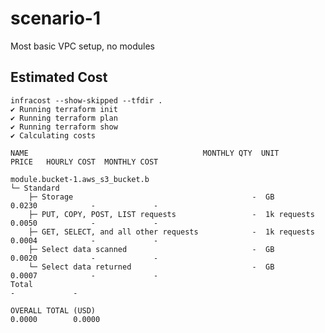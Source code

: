 # scenario-1

Most basic VPC setup, no modules

## Estimated Cost

    infracost --show-skipped --tfdir .
    ✔ Running terraform init
    ✔ Running terraform plan
    ✔ Running terraform show
    ✔ Calculating costs

    NAME                                       MONTHLY QTY  UNIT         PRICE   HOURLY COST  MONTHLY COST

    module.bucket-1.aws_s3_bucket.b
    └─ Standard
        ├─ Storage                                        -  GB           0.0230            -             -
        ├─ PUT, COPY, POST, LIST requests                 -  1k requests  0.0050            -             -
        ├─ GET, SELECT, and all other requests            -  1k requests  0.0004            -             -
        ├─ Select data scanned                            -  GB           0.0020            -             -
        └─ Select data returned                           -  GB           0.0007            -             -
    Total                                                                                   -             -

    OVERALL TOTAL (USD)                                                               0.0000        0.0000
